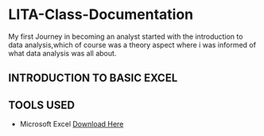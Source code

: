 # LITA-Class-Documentation

My first Journey in becoming an analyst started with the introduction to data analysis,which of course was a theory aspect where i was informed of what data analysis was all about.

## INTRODUCTION TO BASIC EXCEL
## TOOLS USED
- Microsoft Excel [Download Here](https://microsoftexcel.com)
